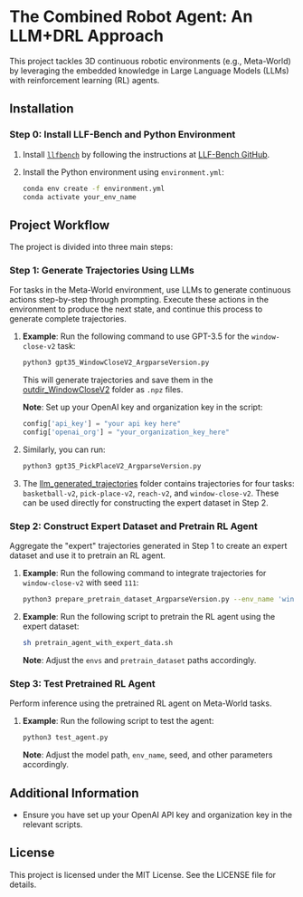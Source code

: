 # The Combined Robot Agent: An LLM+DRL Approach

This project tackles 3D continuous robotic environments (e.g., Meta-World) by leveraging the embedded knowledge in Large Language Models (LLMs) with reinforcement learning (RL) agents.

## Installation

### Step 0: Install LLF-Bench and Python Environment

1. Install [`llfbench`](https://github.com/microsoft/LLF-Bench) by following the instructions at [LLF-Bench GitHub](https://github.com/microsoft/LLF-Bench).

2. Install the Python environment using `environment.yml`:
    ```sh
    conda env create -f environment.yml
    conda activate your_env_name
    ```

## Project Workflow

The project is divided into three main steps:

### Step 1: Generate Trajectories Using LLMs

For tasks in the Meta-World environment, use LLMs to generate continuous actions step-by-step through prompting. Execute these actions in the environment to produce the next state, and continue this process to generate complete trajectories.

1. **Example**: Run the following command to use GPT-3.5 for the `window-close-v2` task:
    ```sh
    python3 gpt35_WindowCloseV2_ArgparseVersion.py
    ```
    This will generate trajectories and save them in the [outdir_WindowCloseV2](https://github.com/boris-CTL/combined_robot_agent_project/tree/main/outdir_WindowCloseV2) folder as `.npz` files.

    **Note**: Set up your OpenAI key and organization key in the script:
    ```python
    config['api_key'] = "your api key here"
    config['openai_org'] = "your_organization_key_here"
    ```

2. Similarly, you can run:
    ```sh
    python3 gpt35_PickPlaceV2_ArgparseVersion.py
    ```

3. The [llm_generated_trajectories](https://github.com/boris-CTL/combined_robot_agent_project/tree/main/llm_generated_trajectories) folder contains trajectories for four tasks: `basketball-v2`, `pick-place-v2`, `reach-v2`, and `window-close-v2`. These can be used directly for constructing the expert dataset in Step 2.

### Step 2: Construct Expert Dataset and Pretrain RL Agent

Aggregate the "expert" trajectories generated in Step 1 to create an expert dataset and use it to pretrain an RL agent.

1. **Example**: Run the following command to integrate trajectories for `window-close-v2` with seed `111`:
    ```sh
    python3 prepare_pretrain_dataset_ArgparseVersion.py --env_name 'window-close-v2' --seed_list '[111]'
    ```

2. **Example**: Run the following script to pretrain the RL agent using the expert dataset:
    ```sh
    sh pretrain_agent_with_expert_data.sh
    ```
    **Note**: Adjust the `envs` and `pretrain_dataset` paths accordingly.

### Step 3: Test Pretrained RL Agent

Perform inference using the pretrained RL agent on Meta-World tasks.

1. **Example**: Run the following script to test the agent:
    ```sh
    python3 test_agent.py
    ```
    **Note**: Adjust the model path, `env_name`, seed, and other parameters accordingly.

## Additional Information

- Ensure you have set up your OpenAI API key and organization key in the relevant scripts.


## License

This project is licensed under the MIT License. See the LICENSE file for details.








<!-- ## Installation of LLF-Bench's environment
Please follow the instruction in https://github.com/microsoft/LLF-Bench

## Run step-by-step unrolling by using LLMs
First, set up OpenAI key by modifying 
```python
config['api_key'] = "your api key here"
``` 
in `run_MetaWorld_reach_v2_gpt35.py`.

Second, simply run
```bash
python3 run_MetaWorld_reach_v2_gpt35.py
```

## To test WrappedMetaWorldEnv
Under the llm-prl/meta-world/ directory, simply run
```bash
python3 test_WrappedMetaWorldEnv.py
``` -->


